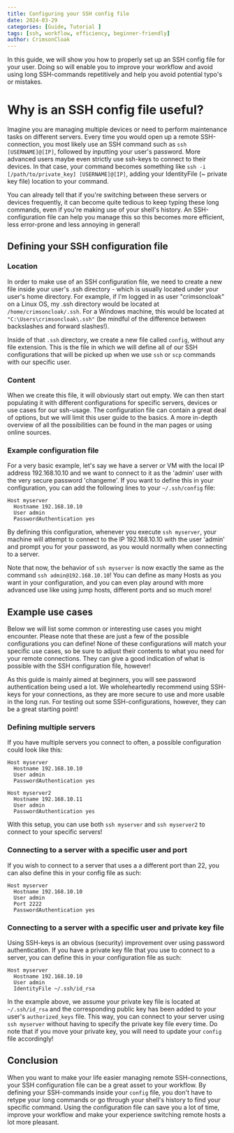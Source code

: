 ```yaml
---
title: Configuring your SSH config file
date: 2024-03-29 
categories: [Guide, Tutorial ] 
tags: [ssh, workflow, efficiency, beginner-friendly]    
author: CrimsonCloak 
---
```

<!-- Add little information for preview snippet -->
In this guide, we will show you how to properly set up an SSH config file for your user. Doing so will enable you to improve your workflow and avoid using long SSH-commands repetitively and help you avoid potential typo's or mistakes. 

# Why is an SSH config file useful?

Imagine you are managing multiple devices or need to perform maintenance tasks on different servers. Every time you would open up a remote SSH-connection, you most likely use an SSH command such as `ssh [USERNAME]@[IP]`, followed by inputting your user's password. More advanced users maybe even strictly use ssh-keys to connect to their devices. In that case, your command becomes something like `ssh -i [/path/to/private_key] [USERNAME]@[IP]`, adding your IdentityFile (~ private key file) location to your command.

You can already tell that if you're switching between these servers or devices frequently, it can become quite tedious to keep typing these long commands, even if you're making use of your shell's history. An SSH-configuration file can help you manage this so this becomes more efficient, less error-prone and less annoying in general!

## Defining your SSH configuration file

### Location

In order to make use of an SSH configuration file, we need to create a new file inside your user's .ssh directory - which is usually located under your user's home directory. For example, if I'm logged in as user "crimsoncloak" on a Linux OS, my .ssh directory would be located at `/home/crimsoncloak/.ssh`. For a Windows machine, this would be located at `"C:\Users\crimsoncloak\.ssh"` (be mindful of the difference between backslashes and forward slashes!).

Inside of that `.ssh` directory, we create a new file called `config`, without any file extension. This is the file in which we will define all of our SSH configurations that will be picked up when we use `ssh` or `scp` commands with our specific user. 

### Content

When we create this file, it will obviously start out empty. We can then start populating it with different configurations for specific servers, devices or use cases for our ssh-usage. The configuration file can contain a great deal of options, but we will limit this user guide to the basics. A more in-depth overview of all the possibilities can be found in the man pages or using online sources.


### Example configuration file

For a very basic example, let's say we have a server or VM with the local IP address 192.168.10.10 and we want to connect to it as the 'admin' user with the very secure password 'changeme'. If you want to define this in your configuration, you can add the following lines to your `~/.ssh/config` file:

```
Host myserver
  Hostname 192.168.10.10
  User admin
  PasswordAuthentication yes
```

By defining this configuration, whenever you execute `ssh myserver`, your machine will attempt to connect to the IP 192.168.10.10 with the user 'admin' and prompt you for your password, as you would normally when connecting to a server. 

Note that now, the behavior of `ssh myserver` is now exactly the same as the command `ssh admin@192.168.10.10`! You can define as many Hosts as you want in your configuration, and you can even play around with more advanced use like using jump hosts, different ports and so much more!

## Example use cases

Below we will list some common or interesting use cases you might encounter. Please note that these are just a few of the possible configurations you can define! None of these configurations will match your specific use cases, so be sure to adjust their contents to what you need for your remote connections. They can give a good indication of what is possible with the SSH configuration file, however! 

As this guide is mainly aimed at beginners, you will see password authentication being used a lot. We wholeheartedly recommend using SSH-keys for your connections, as they are more secure to use and more usable in the long run. For testing out some SSH-configurations, however, they can be a great starting point!


### Defining multiple servers
If you have multiple servers you connect to often, a possible configuration could look like this:

```
Host myserver
  Hostname 192.168.10.10
  User admin
  PasswordAuthentication yes

Host myserver2
  Hostname 192.168.10.11
  User admin
  PasswordAuthentication yes
```
With this setup, you can use both `ssh myserver` and `ssh myserver2` to connect to your specific servers!

### Connecting to a server with a specific user and port
If you wish to connect to a server that uses a a different port than 22, you can also define this in your config file as such:

```
Host myserver
  Hostname 192.168.10.10
  User admin
  Port 2222
  PasswordAuthentication yes
```
### Connecting to a server with a specific user and private key file
Using SSH-keys is an obvious (security) improvement over using password authentication. If you have a private key file that you use to connect to a server, you can define this in your configuration file as such:

```
Host myserver
  Hostname 192.168.10.10
  User admin
  IdentityFile ~/.ssh/id_rsa
```

In the example above, we assume your private key file is located at `~/.ssh/id_rsa` and the corresponding public key has been added to your user's `authorized_keys` file. This way, you can connect to your server using `ssh myserver` without having to specify the private key file every time. Do note that if you move your private key, you will need to update your `config` file accordingly!

## Conclusion

When you want to make your life easier managing remote SSH-connections, your SSH configuration file can be a great asset to your workflow. By defining your SSH-commands inside your `config` file, you don't have to retype your long commands or go through your shell's history to find your specific command. Using the configuration file can save you a lot of time, improve your workflow and make your experience switching remote hosts a lot more pleasant. 
